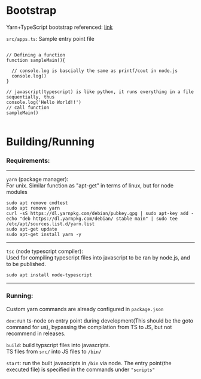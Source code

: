 # Bootstrap
Yarn+TypeScript bootstrap referenced: [link](https://losikov.medium.com/part-1-project-initial-setup-typescript-node-js-31ba3aa7fbf1)  

`src/apps.ts`: Sample entry point file 
```

// Defining a function
function sampleMain(){

  // console.log is bascially the same as printf/cout in node.js
  console.log()
} 

// javascript(typescript) is like python, it runs everything in a file sequentially, thus
console.log('Hello World!!')
// call function
sampleMain()
```

```

```

# Building/Running
### Requirements:


---
`yarn` (package manager):  
For unix. Similar function as "apt-get" in terms of linux, but for node modules
```
sudo apt remove cmdtest
sudo apt remove yarn
curl -sS https://dl.yarnpkg.com/debian/pubkey.gpg | sudo apt-key add -
echo "deb https://dl.yarnpkg.com/debian/ stable main" | sudo tee /etc/apt/sources.list.d/yarn.list
sudo apt-get update
sudo apt-get install yarn -y
```

---
`tsc` (node typescript compiler):  
Used for compiling typescript files into javascript to be ran by node.js, and to be published.
```
sudo apt install node-typescript
```


---
### Running:
Custom yarn commands are already configured in `package.json`

`dev`: run ts-node on entry point during development(This should be the goto command for us), bypassing the compilation from TS to JS, but not recommend in releases.

`build`: build typscript files into javascripts.  
TS files from `src/` into JS files to `/bin/`

`start`: run the built javascripts in `/bin` via node. The entry point(the executed file) is specified in the commands under `"scripts"`

